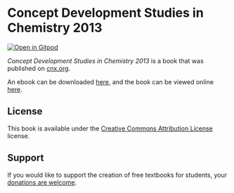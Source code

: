 # Concept Development Studies in Chemistry 2013

[![Open in Gitpod](https://gitpod.io/button/open-in-gitpod.svg)](https://gitpod.io/from-referrer/)

_Concept Development Studies in Chemistry 2013_ is a book that was published on [cnx.org](https://cnx.org/).

An ebook can be downloaded [here](https://github.com/cnx-user-books/cnxbook-concept-development-studies-in-chemistry-2013/releases/latest), and the book can be viewed online [here](https://github.com/cnx-user-books/cnxbook-concept-development-studies-in-chemistry-2013/releases/latest).

## License
This book is available under the [Creative Commons Attribution License](./LICENSE) license.

## Support
If you would like to support the creation of free textbooks for students, your [donations are welcome](https://riceconnect.rice.edu/donation/support-openstax-banner).
